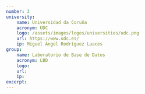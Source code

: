 ```yaml
---
number: 3
university:
    name: Universidad da Coruña
    acronym: UDC
    logo: /assets/images/logos/universities/udc.png
    url: https://www.udc.es/
    ip: Miguel Ángel Rodríguez Luaces
group: 
    name: Laboratorio de Base de Datos
    acronym: LBD
    logo:
    url: 
    ip: 
excerpt: 
---
```

